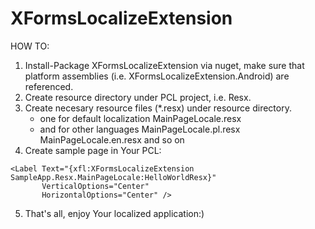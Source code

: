 # XFormsLocalizeExtension

HOW TO:

1. Install-Package XFormsLocalizeExtension via nuget, make sure that platform assemblies (i.e. XFormsLocalizeExtension.Android) are referenced.
2. Create resource directory under PCL project, i.e. Resx.
3. Create necesary resource files (*.resx) under resource directory.
	- one for default localization
		MainPageLocale.resx
	- and for other languages
		MainPageLocale.pl.resx
		MainPageLocale.en.resx
		and so on
4. Create sample page in Your PCL:
	<?xml version="1.0" encoding="utf-8" ?>
<ContentPage xmlns="http://xamarin.com/schemas/2014/forms"
             xmlns:x="http://schemas.microsoft.com/winfx/2009/xaml"
             xmlns:local="clr-namespace:SampleApp"
             xmlns:xfl="clr-namespace:XFormsLocalizeExtension.MarkupExtensions;assembly=XFormsLocalizeExtension"
             x:Class="SampleApp.MainPage">

	<Label Text="{xfl:XFormsLocalizeExtension SampleApp.Resx.MainPageLocale:HelloWorldResx}" 
           VerticalOptions="Center" 
           HorizontalOptions="Center" />

</ContentPage>
	
5. That's all, enjoy Your localized application:)
